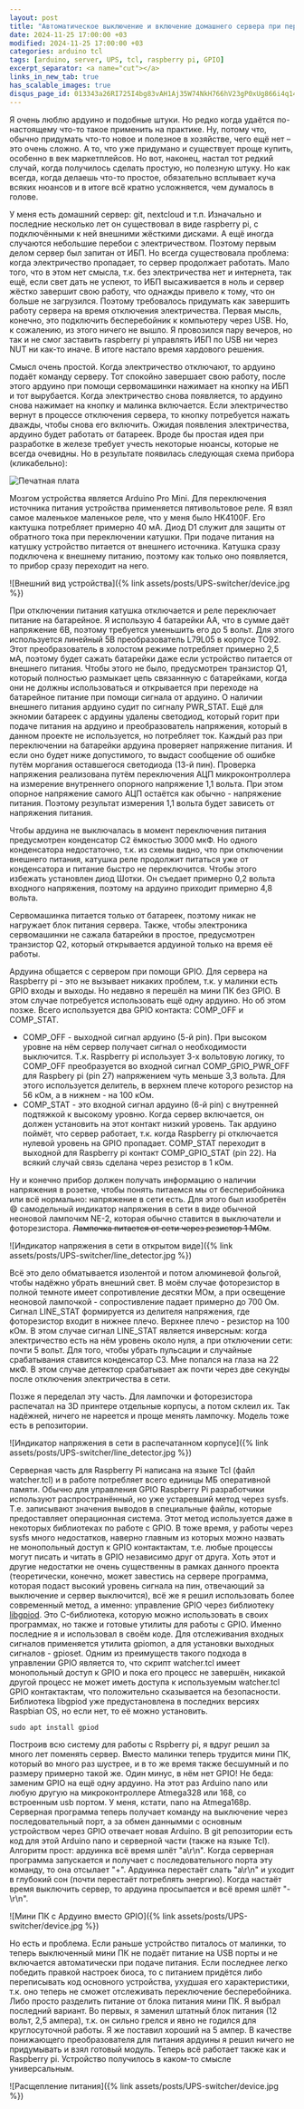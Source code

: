 ```yaml
---
layout: post
title: "Автоматическое выключение и включение домашнего сервера при перебоях с электричеством"
date: 2024-11-25 17:00:00 +03
modified: 2024-11-25 17:00:00 +03
categories: arduino tcl
tags: [arduino, server, UPS, tcl, raspberry pi, GPIO]
excerpt_separator: <a name="cut"></a>
links_in_new_tab: true
has_scalable_images: true
disqus_page_id: 013343a26RI725I4bg83vAH1Aj35W74NkH766hV23gP0xUg866i4q14hHMWw968m
---
```

Я очень люблю ардуино и подобные штуки. Но редко когда удаётся по-настоящему что-то такое применить на практике. Ну, потому что, обычно придумать что-то новое и полезное в хозяйстве, чего ещё нет – это очень сложно. А то, что уже придумано и существует проще купить, особенно в век маркетплейсов. Но вот, наконец, настал тот редкий случай, когда получилось сделать простую, но полезную штуку. Но как всегда, когда делаешь что-то простое, обязательно всплывает куча всяких нюансов и в итоге всё кратно усложняется, чем думалось в голове.

У меня есть домашний сервер: git, nextcloud и т.п. Изначально и последние несколько лет он существовал в виде raspberry pi, с подключёнными к ней внешними жёсткими дисками. А ещё иногда случаются небольшие перебои с электричеством. Поэтому первым делом сервер был запитан от ИБП. Но всегда существовала проблема: когда электричество пропадает, то сервер продолжает работать. Мало того, что в этом нет смысла, т.к. без электричества нет и интернета, так ещё, если свет дать не успеют, то ИБП  высаживается в ноль и сервер жёстко завершит свою работу, что однажды привело к тому, что он больше не загрузился. Поэтому требовалось придумать как завершить работу сервера на время отключения электричества. Первая мысль, конечно, это подключить бесперебойник к компьютеру через USB. Но, к сожалению, из этого ничего не вышло. Я провозился пару вечеров, но так и не смог заставить raspberry pi управлять ИБП по USB ни через NUT ни как-то иначе. В итоге настало время хардового решения.

<a name="cut"></a>
Смысл очень простой. Когда электричество отключают, то ардуино подаёт команду серверу. Тот спокойно завершает свою работу, после этого ардуино при помощи сервомашинки нажимает на кнопку на ИБП и тот вырубается. Когда электричество снова появляется, то ардуино снова нажимает на кнопку и малинка включается. Если электричество вернут в процессе отключения сервера, то кнопку потребуется нажать дважды, чтобы снова его включить. Ожидая появления электричества, ардуино будет работать от батареек.
Вроде бы простая идея при разработке в железе требует учесть некоторые нюансы, которые не всегда очевидны. Но в результате появилась следующая схема прибора (кликабельно):

<img alt="Печатная плата" data-src-big="{% link assets/posts/UPS-switcher/circuit.png %}" src="{% link assets/posts/UPS-switcher/circuit_preview.png %}">

Мозгом устройства является Arduino Pro Mini. Для переключения источника питания устройства применяется пятивольтовое реле. Я взял самое маленькое маленькое реле, что у меня было HK4100F. Его кактушка потребляет примерно 40 мА. Диод D1 служит для защиты от обратного тока при переключении катушки. При подаче питания на катушку устройство питается от внешнего источника. Катушка сразу подключена к внешнему питанию, поэтому как только оно появляется, то прибор сразу переходит на него.

![Внешний вид устройства]({% link assets/posts/UPS-switcher/device.jpg %})

При отключении питания катушка отключается и реле переключает питание на батарейное. Я использую 4 батарейки AA, что в сумме даёт напряжение 6В, поэтому требуется уменьшить его до 5 вольт. Для этого используется линейный 5В преобразователь L79L05 в корпусе TO92. Этот преобразователь в холостом режиме потребляет примерно 2,5 мА, поэтому будет сажать батарейки даже если устройство питается от внешнего питания. Чтобы этого не было, предусмотрен транзистор Q1, который полностью размыкает цепь связаннную с батарейками, когда они не должны использоваться и открывается при переходе на батарейное питание при помощи сигнала от ардуино. О наличии внешнего питания ардуино судит по сигналу PWR_STAT.
Ещё для экномии батареек с ардуины удалены светодиод, который горит при подаче питания на ардуино и преобразователь напряжения, который в данном проекте не используется, но потребляет ток. Каждый раз при переключении на батарейки ардуина проверяет напряжение питания. И если оно будет ниже допустимого, то выдаст сообщение об ошибке путём моргания оставшегося светодиода (13-й пин). Проверка напряжения реализована путём переключения АЦП микроконтроллера на измерение внутреннего опорного напряжение 1,1 вольта. При этом опорное напряжение самого АЦП остаётся как обычно - напряжение питания. Поэтому результат измерения 1,1 вольта будет зависеть от напряжения питания.

Чтобы ардуина не выключалась в момент переключения питания предусмотрен конденсатор C2 ёмкостью 3000 мкФ. Но одного конденсатора недостаточно, т.к. из схемы видно, что при отключении внешнего питания, катушка реле продолжит питаться уже от конденсатора и питание быстро не переключится. Чтобы этого избежать установлен диод Шотки. Он съедает примерно 0,2 вольта входного напряжения, поэтому на ардуино приходит примерно 4,8 вольта.

Сервомашинка питается только от батареек, поэтому никак не нагружает блок питания сервера. Также, чтобы электроника сервомашинки не сажала батарейки в простое, предусмотрен транзистор Q2, который открывается ардуиной только на время её работы.

Ардуина общается с сервером при помощи GPIO. Для сервера на Raspberry pi - это не вызывает никаких проблем, т.к. у малинки есть GPIO входы и выходы. Но недавно я перешёл на мини ПК без GPIO. В этом случае потребуется использовать ещё одну ардуино. Но об этом позже. Всего используется два GPIO контакта: COMP_OFF и COMP_STAT.
* COMP_OFF - выходной сигнал ардуино (5-й pin). При высоком уровне на нём сервер получает сигнал о необходимости выключится. Т.к. Raspberry pi использует 3-х вольтовую логику, то COMP_OFF преобразуется во входной сигнал COMP_GPIO_PWR_OFF для Raspbery pi (pin 27) напряжением чуть меньше 3,3 вольта. Для этого используется делитель, в верхнем плече которого резистор на 56 кОм, а в нижнем - на 100 кОм.
* COMP_STAT - это входной сигнал ардуино (6-й pin) с внутренней подтяжкой к высокому уровню. Когда сервер включается, он должен установить на этот контакт низкий уровень. Так ардуино поймёт, что сервер работает, т.к. когда Raspberry pi отключается нулевой уровень на GPIO пропадает. COMP_STAT переходит в выходной для Raspberry pi контакт COMP_GPIO_STAT (pin 22). На всякий случай связь сделана через резистор в 1 кОм.

Ну и конечно прибор должен получать информацию о наличии напряжения в розетке, чтобы понять питаемся мы от бесперибойника или всё нормально: напряжение в сети есть. Для этого был изобретён 😄 самодельный индикатор напряжения в сети в виде обычной неоновой лампочкм NE-2, которая обычно ставится в выключатели и фоторезистора. ~~Лампочка питается от сети через резистор 1 МОм~~.

![Индикатор напряжения в сети в открытом виде]({% link assets/posts/UPS-switcher/line_detector.jpg %})

Всё это дело обматывается изолентой и потом алюминевой фольгой, чтобы надёжно убрать внешний свет. В моём случае фоторезистор в полной темноте имеет сопротивление десятки МОм, а при освещение неоновой лампочкой - сопростивление падает примерно до 700 Ом. Сигнал LINE_STAT формируется из делителя напряжения, где фоторезистор входит в нижнее плечо. Верхнее плечо - резистор на 100 кОм. В этом случае сигнал LINE_STAT является инверсным: когда электричество есть на нём уровень около нуля, а при отключении сети: почти 5 вольт. Для того, чтобы убрать пульсации и случайные срабатывания ставится конденсатор C3. Мне попался на глаза на 22 мкФ. В этом случае детектор срабатывает аж почти через две секунды после отключения электричества в сети.

Позже я переделал эту часть. Для лампочки и фоторезистора распечатал на 3D принтере отдельные корпусы, а потом склеил их. Так надёжней, ничего не нареется и проще менять лампочку. Модель тоже есть в репозитории.

![Индикатор напряжения в сети в распечатанном корпусе]({% link assets/posts/UPS-switcher/line_detector.jpg %})

Серверная часть для Raspberry Pi написана на языке Tcl (файл watcher.tcl) и в работе потребляет всего единицы МБ оперативной памяти. Обычно для управления GPIO Raspberry Pi разработчики используют распространённый, но уже устаревший метод через sysfs. Т.е. записывают значения выводов в специальные файлы, которые предоставляет операционная система. Этот метод используется даже в некоторых библиотеках по работе с GPIO. В тоже время, у работы через sysfs много недостатков, наверно главным из которых можно назвать не монопольный доступ к GPIO контактактам, т.е. любые процессы могут писать и читать в GPIO независимо друг от друга. Хоть этот и другие недостатки не очень существенны в рамках данного проекта (теоретически, конечно, может завестись на сервере программа, которая подаст высокий уровень сигнала на пин, отвечающий за выключение и сервер выключится), всё же я решил использовать более современный метод, а именно: управление GPIO через библиотеку [libgpiod](https://git.kernel.org/pub/scm/libs/libgpiod/libgpiod.git/about/). Это C-библиотека, которую можно использовать в своих программах, но также и готовые утилиты для работы с GPIO. Именно последние я и использовал в своём коде. Для отслеживания входных сигналов применяется утилита gpiomon, а для установки выходных сигналов - gpioset. Одним из преимуществ такого подхода в управлении GPIO является то, что скрипт watcher.tcl имеет монопольный доступ к GPIO и пока его процесс не завершён, никакой другой процесс не может иметь доступа к используемым watcher.tcl GPIO контактактам, что положительно сказывается на безопасности. Библиотека libgpiod уже предустановлена в последних версиях Raspbian OS, но если нет, то её можно установить.

```
sudo apt install gpiod
```

Построив всю систему для работы с Rspberry pi, я вдруг решил за много лет поменять сервер. Вместо малинки теперь трудится мини ПК, который во много раз шустрее, и в то же время также бесшумный и по размеру примерно такой же. Один минус, в нём нет GPIO! Не беда: заменим GPIO на ещё одну ардуино. На этот раз Arduino nano или любую другую на микроконтроллере Atmega328 или 168, со встроенным usb портом. У меня, кстати, nano на Atmega168p. Серверная программа теперь получает команду на выключение через последовательный порт, а за обмен даннымми с основным устройством через GPIO отвечает новая Arduino. В git репозитории есть код для этой Arduino nano и серверной части (также на языке Tcl). Алгоритм прост: ардуинка всё время шлёт "a\r\n". Когда серверная программа запускается и получает с последовательного порта эту команду, то она отсылает "+". Ардуинка перестаёт слать "a\r\n" и уходит в глубокий сон (почти перестаёт потреблять энергию). Когда настаёт время выключить сервер, то ардуина просыпается и всё время шлёт "-\r\n".

![Мини ПК с Ардуино вместо GPIO]({% link assets/posts/UPS-switcher/device.jpg %})

Но есть и проблема. Если раньше устройство питалось от малинки, то теперь выключенный мини ПК не подаёт питание на USB порты и не включается автоматически при подаче питания. Если последнее легко победить правкой настроек биоса, то с питанием придётся либо переписывать код основного устройства, ухудшая его характеристики, т.к. оно теперь не сможет отслеживать переключение бесперебойника. Либо просто разделить питание от блока питания мини ПК. Я выбрал последний вариант. Во первых, я заменил штатный блок питания (12 вольт, 2,5 ампера), т.к. он сильно грелся и явно не годился для круглосуточной работы. Я же поставил хороший на 5 ампер. В качестве понижающего преобразователя для питания ардуины я решил ничего не придумывать и взял готовый модуль. Теперь всё работает также как и Raspberry pi. Устройство получилось в каком-то смысле универсальным.

![Расщепление питания]({% link assets/posts/UPS-switcher/device.jpg %})

